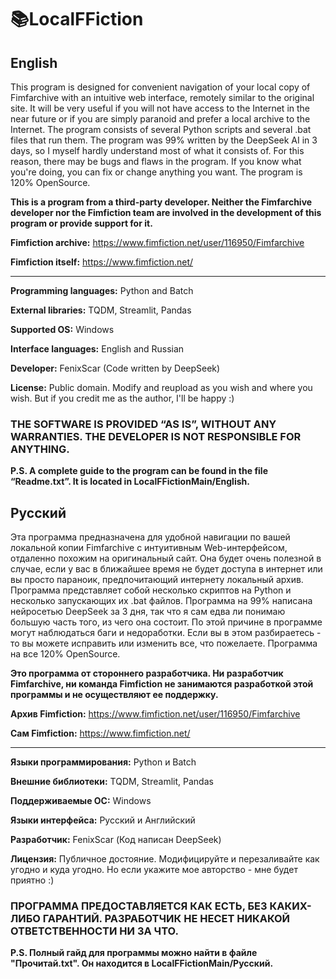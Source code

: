 # 📚LocalFFiction
## English
This program is designed for convenient navigation of your local copy of Fimfarchive with an intuitive web interface, remotely similar to the original site. It will be very useful if you will not have access to the Internet in the near future or if you are simply paranoid and prefer a local archive to the Internet. The program consists of several Python scripts and several .bat files that run them. The program was 99% written by the DeepSeek AI in 3 days, so I myself hardly understand most of what it consists of. For this reason, there may be bugs and flaws in the program. If you know what you're doing, you can fix or change anything you want. The program is 120% OpenSource.

**This is a program from a third-party developer. Neither the Fimfarchive developer nor the Fimfiction team are involved in the development of this program or provide support for it.**

**Fimfiction archive:** https://www.fimfiction.net/user/116950/Fimfarchive

**Fimfiction itself:** https://www.fimfiction.net/

---

**Programming languages:** Python and Batch

**External libraries:** TQDM, Streamlit, Pandas

**Supported OS:** Windows

**Interface languages:** English and Russian

**Developer:** FenixScar (Code written by DeepSeek)

**License:** Public domain. Modify and reupload as you wish and where you wish. But if you credit me as the author, I'll be happy :)

### THE SOFTWARE IS PROVIDED “AS IS”, WITHOUT ANY WARRANTIES. THE DEVELOPER IS NOT RESPONSIBLE FOR ANYTHING.

**P.S. A complete guide to the program can be found in the file “Readme.txt”. It is located in LocalFFictionMain/English.**

## Русский
Эта программа предназначена для удобной навигации по вашей локальной копии Fimfarchive с интуитивным Web-интерфейсом, отдаленно похожим на оригинальный сайт. Она будет очень полезной в случае, если у вас в ближайшее время не будет доступа в интернет или вы просто параноик, предпочитающий интернету локальный архив. Программа представляет собой несколько скриптов на Python и несколько запускающих их .bat файлов. Программа на 99% написана нейросетью DeepSeek за 3 дня, так что я сам едва ли понимаю большую часть того, из чего она состоит. По этой причине в программе могут наблюдаться баги и недоработки. Если вы в этом разбираетесь - то вы можете исправить или изменить все, что пожелаете. Программа на все 120% OpenSource.

**Это программа от стороннего разработчика. Ни разработчик Fimfarchive, ни команда Fimfiction не занимаются разработкой этой программы и не осуществляют ее поддержку.**

**Архив Fimfiction:** https://www.fimfiction.net/user/116950/Fimfarchive

**Сам Fimfiction:** https://www.fimfiction.net/

---

**Языки программирования:** Python и Batch

**Внешние библиотеки:** TQDM, Streamlit, Pandas

**Поддерживаемые ОС:** Windows

**Языки интерфейса:** Русский и Английский

**Разработчик:** FenixScar (Код написан DeepSeek)

**Лицензия:** Публичное достояние. Модифицируйте и перезаливайте как угодно и куда угодно. Но если укажите мое авторство - мне будет приятно :)

### ПРОГРАММА ПРЕДОСТАВЛЯЕТСЯ КАК ЕСТЬ, БЕЗ КАКИХ-ЛИБО ГАРАНТИЙ. РАЗРАБОТЧИК НЕ НЕСЕТ НИКАКОЙ ОТВЕТСТВЕННОСТИ НИ ЗА ЧТО.

**P.S. Полный гайд для программы можно найти в файле "Прочитай.txt". Он находится в LocalFFictionMain/Русский.**
